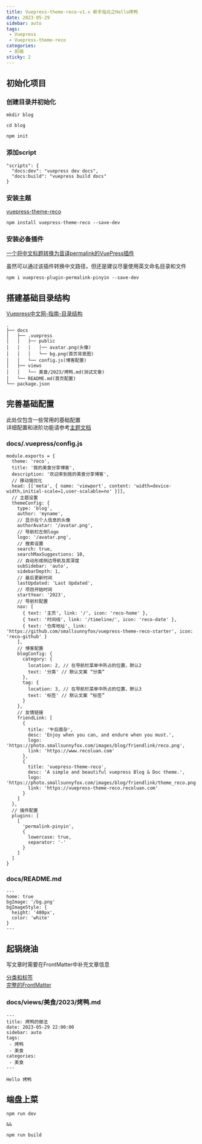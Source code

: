 ```yaml
---
title: Vuepress-theme-reco-v1.x 新手指北之Hello烤鸭
date: 2023-05-29
sidebar: auto
tags: 
 - Vuepress
 - Vuepress-theme-reco
categories:
 - 前端
sticky: 2
---
```


## 初始化项目

### 创建目录并初始化

```
mkdir blog

cd blog

npm init
```
### 添加script
```
"scripts": {
  "docs:dev": "vuepress dev docs",
  "docs:build": "vuepress build docs"
}
```

### 安装主题

[vuepress-theme-reco](https://vuepress-theme-reco.recoluan.com/views/1.x/installUse.html)

```
npm install vuepress-theme-reco --save-dev
```

### 安装必备插件

[一个将中文标题转换为音译permalink的VuePress插件](https://github.com/viko16/vuepress-plugin-permalink-pinyin)

虽然可以通过该插件转换中文路径，但还是建议尽量使用英文命名目录和文件

```
npm i vuepress-plugin-permalink-pinyin --save-dev
```

## 搭建基础目录结构

[Vuepress中文网-指南-目录结构](https://www.vuepress.cn/guide/directory-structure.html#%E9%BB%98%E8%AE%A4%E7%9A%84%E9%A1%B5%E9%9D%A2%E8%B7%AF%E7%94%B1)  

```
.
├── docs
│   ├── .vuepress
│   │   ├── public
│   │   │   │── avatar.png(头像)
│   │   │   └── bg.png(首页背景图)
│   │   └── config.js(博客配置)
│   ├── views
│   │   └── 美食/2023/烤鸭.md(测试文章)
│   └── README.md(首页配置)
└── package.json
```

## 完善基础配置

此处仅包含一些常用的基础配置  
详细配置和进阶功能请参考[主题文档](https://vuepress-theme-reco.recoluan.com/views/1.x/)
### docs/.vuepress/config.js
```
module.exports = {
  theme: 'reco',
  title: '我的美食分享博客',
  description: '欢迎来到我的美食分享博客',
  // 移动端优化
  head: [['meta', { name: 'viewport', content: 'width=device-width,initial-scale=1,user-scalable=no' }]],
  // 主题设置
  themeConfig: {
    type: 'blog',
    author: 'myname',
    // 显示在个人信息的头像
    authorAvatar: '/avatar.png',
    // 导航栏左侧logo
    logo: '/avatar.png',
    // 搜索设置
    search: true,
    searchMaxSuggestions: 10,
    // 自动形成侧边导航及其深度
    subSidebar: 'auto',
    sidebarDepth: 1,
    // 最后更新时间
    lastUpdated: 'Last Updated',
    // 项目开始时间
    startYear: '2023',
    // 导航栏配置
    nav: [
      { text: '主页', link: '/', icon: 'reco-home' },
      { text: '时间线', link: '/timeline/', icon: 'reco-date' },
      { text: '仓库地址', link: 'https://github.com/smallsunnyfox/vuepress-theme-reco-starter', icon: 'reco-github' }
    ],
    // 博客配置
    blogConfig: {
      category: {
        location: 2, // 在导航栏菜单中所占的位置，默认2
        text: '分类' // 默认文案 “分类”
      },
      tag: {
        location: 3, // 在导航栏菜单中所占的位置，默认3
        text: '标签' // 默认文案 “标签”
      }
    },
    // 友情链接
    friendLink: [
      {
        title: '午后南杂',
        desc: 'Enjoy when you can, and endure when you must.',
        logo: 'https://photo.smallsunnyfox.com/images/blog/friendlink/reco.png',
        link: 'https://www.recoluan.com'
      },
      {
        title: 'vuepress-theme-reco',
        desc: 'A simple and beautiful vuepress Blog & Doc theme.',
        logo: 'https://photo.smallsunnyfox.com/images/blog/friendlink/theme_reco.png',
        link: 'https://vuepress-theme-reco.recoluan.com'
      }
    ]
  },
  // 插件配置
  plugins: [
    [
      'permalink-pinyin',
      {
        lowercase: true,
        separator: '-'
      }
    ]
  ]
}
```
### docs/README.md

```
---
home: true
bgImage: '/bg.png'
bgImageStyle: {
  height: '480px',
  color: 'white'
}
---
```
## 起锅烧油

写文章时需要在FrontMatter中补充文章信息

[分类和标签](https://vuepress-theme-reco.recoluan.com/views/1.x/blog.html)  
[完整的FrontMatter](https://vuepress-theme-reco.recoluan.com/views/1.x/frontMatter.html)

### docs/views/美食/2023/烤鸭.md

```
---
title: 烤鸭的做法
date: 2023-05-29 22:00:00
sidebar: auto
tags:
 - 烤鸭
 - 美食
categories:
 - 美食
---

Hello 烤鸭

```

## 端盘上菜

```
npm run dev

&&

npm run build
```